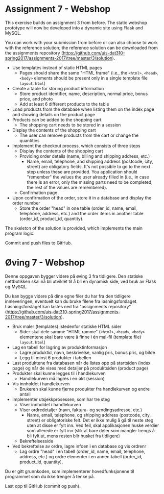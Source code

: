 # Assignment 7 - Webshop

This exercise builds on assignment 3 from before. The static webshop prototype will now be developed into a dynamic site using Flask and MySQL.

You can work with your submission from before or can also choose to work with the reference solution; the reference solution can be downloaded from the assignments repository (https://github.com/uis-dat310-spring2017/assignments-2017/tree/master/3/solution).

  *	Use templates instead of static HTML pages
    - Pages should share the same "HTML frame" (i.e., the `<html>`, `<head>`, `<body>` elements should be present only in a single template file `layout.html`)
  *	Create a table for storing product information
    -	Store product identifier, name, description, normal price, bonus price, and photo
    -	Add at least 6 different products to the table
  *	Load products from the database when listing them on the index page and showing details on the product page
  *	Products can be added to the shopping cart
    -	The shopping cart needs to be stored in a session
  *	Display the contents of the shopping cart  
    - The user can remove products from the cart or change the quantities
  *	Implement the checkout process, which consists of three steps
    - Display the contents of the shopping cart
    - Providing order details (name, billing and shipping address, etc.)
        - Name, email, telephone, and shipping address (postcode, city, street) are obligatory fields. It's not possible to go to the next step unless these are provided. You application should "remember" the values the user already filled in (i.e., in case there is an error, only the missing parts need to be completed, the rest of the values are remembered).
    - Confirmation page
  * Upon confirmation of the order, store it in a database and display the order number
      - Store the order "head" in one table (order_id, name, email, telephone, address, etc.) and the order items in another table (order_id, product_id, quantity).

The skeleton of the solution is provided, which implements the main program logic.

Commit and push files to GitHub.


# Øving 7 - Webshop

Denne oppgaven bygger videre på øving 3 fra tidligere. Den statiske nettbutikken skal nå bli utviklet til å bli en dynamisk side, ved bruk av Flask og MySQL.

Du kan bygge videre på dine egne filer du har fra den tidligere innleveringen, eventuelt kan du bruke filene fra løsningsforslaget. Løsningsforslaget kan lastes ned fra "assignments repository" (https://github.com/uis-dat310-spring2017/assignments-2017/tree/master/3/solution).

  * Bruk maler (templates) istedenfor statiske HTML sider
    - Sider skal dele samme "HTML ramme" (`<html>`, `<head>`, `<body>` elementene skal bare være å finne i én mal-fil (template file) `layout.html`)
  * Lag en tabell for lagring av produktinformasjon
    - Lagre produktid, navn, beskrivelse, vanlig pris, bonus pris, og bilde
    - Legg til minst 6 produkter i tabellen
  * Last produktene fra databasen når de listes opp på startsiden (index page) og når de vises med detaljer på produktsiden (product page)
  * Produkter skal kunne legges til i handlekurven
    - Handlekurven må lagres i en økt (session)
  * Vis innholdet i handlekurven
    - Brukeren skal kunne fjerne produkter fra handlekurven og endre antall
  * Implementer utsjekkprosessen, som har tre steg
    - Viser innholdet i handlekurven
    - Viser ordredetaljer (navn, faktura- og sendingsadresse, etc.)
      - Name, email, telephone, og shipping address (postcode, city, street) er obligatoriske felt. Det er ikke mulig å gå til neste steg uten at disse er fylt inn. Ved feil, skal applikasjonen huske verdier som allerede er fylt inn (slik at bare deler som mangler trengs å bli fylt ut, mens resten blir husket fra tidligere)
    - Bekreftelsesside
  * Ved bekreftelse av ordre, lagre infoen i en database og vis ordrenr
      - Lag ordre "head" i en tabell (order_id, name, email, telephone, address, etc.) og ordre elementer i en annen tabell (order_id, product_id, quantity).


Du er gitt grunnkoden, som implementerer hovedfunksjonene til programmet som du ikke trenger å tenke på.

Last opp til GitHub (commit og push).
